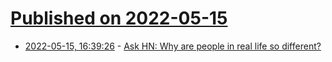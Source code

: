 # [Published on 2022-05-15](index.md)

* [2022-05-15, 16:39:26](https://news.ycombinator.com/item?id=31388731) - [Ask HN: Why are people in real life so different?](https://news.ycombinator.com/item?id=31388731)

